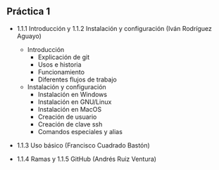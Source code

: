 ## Práctica 1

* 1.1.1 Introducción y 1.1.2 Instalación y configuración (Iván Rodríguez Aguayo)
  * Introducción
    * Explicación de git
    * Usos e historia
    * Funcionamiento
    * Diferentes flujos de trabajo
  * Instalación y configuración
    * Instalación en Windows
    * Instalación en GNU/Linux
    * Instalación en MacOS
    * Creación de usuario
    * Creación de clave ssh
    * Comandos especiales y alias


* 1.1.3 Uso básico (Francisco Cuadrado Bastón)



* 1.1.4 Ramas y 1.1.5 GitHub (Andrés Ruiz Ventura)
